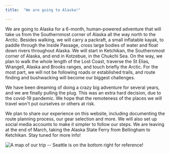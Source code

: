 ```yaml
---
title:  "We are going to Alaska!"

---
```

We are going to Alaska for a 6-month, human-powered adventure that will take us from the Southernmost corner of Alaska all the way north to the Arctic. Besides walking, we will carry a packraft, a small inflatable kayak, to paddle through the Inside Passage, cross large bodies of water and float down rivers throughout Alaska. We will start in Ketchikan, the Southernmost corner of Alaska, and end in Kotzebue, in the Chukchi Sea. On the way, we plan to walk the whole length of the Lost Coast, traverse the St Elias, Wrangell, Alaska and Brooks ranges, and touch briefly the Arctic. For the most part, we will not be following roads or established trails, and route finding and bushwacking will become our biggest challenges.

We have been dreaming of doing a crazy big adventure for several years, and we are finally pulling the plug. This was an extra hard decision, due to the covid-19 pandemic. We hope that the remoteness of the places we will travel won't put ourselves or others at risk. 

We plan to share our experience on this website, including documenting the route planning process, our gear selection and more. We will also set up social media accounts to make it simpler to follow our steps. We are leaving at the end of March, taking the Alaska State Ferry from Bellingham to Ketchikan. Stay tuned for more info!

![A map of our trip -- Seattle is on the bottom right for reference!](/assets/images/route/google_earth_map.jpg)
